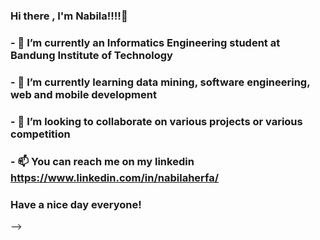 ### Hi there , I'm Nabila!!!!👋 

### - 🔭 I’m currently an Informatics Engineering student at Bandung Institute of Technology
### - 🌱 I’m currently learning data mining, software engineering, web and mobile development
### - 👯 I’m looking to collaborate on various projects or various competition
### - 📫 You can reach me on my linkedin https://www.linkedin.com/in/nabilaherfa/ 

### Have a nice day everyone!
-->
